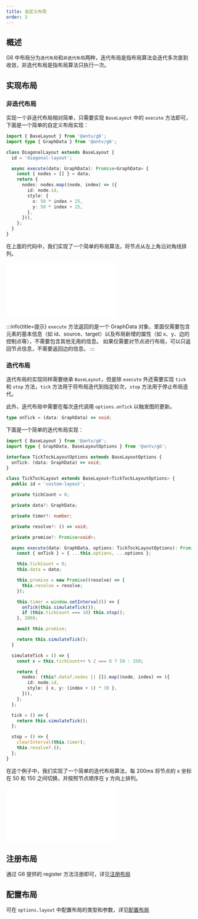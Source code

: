 ```yaml
---
title: 自定义布局
order: 3
---
```


## 概述

G6 中布局分为`迭代布局`和`非迭代布局`两种，迭代布局是指布局算法会迭代多次直到收敛，非迭代布局是指布局算法只执行一次。

## 实现布局

### 非迭代布局

实现一个非迭代布局相对简单，只需要实现 `BaseLayout` 中的 `execute` 方法即可，下面是一个简单的自定义布局实现：

```typescript
import { BaseLayout } from '@antv/g6';
import type { GraphData } from '@antv/g6';

class DiagonalLayout extends BaseLayout {
  id = 'diagonal-layout';

  async execute(data: GraphData): Promise<GraphData> {
    const { nodes = [] } = data;
    return {
      nodes: nodes.map((node, index) => ({
        id: node.id,
        style: {
          x: 50 * index + 25,
          y: 50 * index + 25,
        },
      })),
    };
  }
}
```

在上面的代码中，我们实现了一个简单的布局算法，将节点从左上角沿对角线排列。

<embed src="@/docs/manual/custom-extension-common/layout/non-iterative-layout.md"></embed>

:::info{title=提示}
`execute` 方法返回的是一个 GraphData 对象，里面仅需要包含元素的基本信息（如 id、source、target）以及布局新增的属性（如 x、y、边的控制点等），不需要包含其他无用的信息。
如果仅需要对节点进行布局，可以只返回节点信息，不需要返回边的信息。
:::

### 迭代布局

迭代布局的实现同样需要继承 `BaseLayout`，但是除 `execute` 外还需要实现 `tick` 和 `stop` 方法，`tick` 方法用于将布局迭代到指定轮次，`stop` 方法用于停止布局迭代。

此外，迭代布局中需要在每次迭代调用 `options.onTick` 以触发图的更新。

```typescript
type onTick = (data: GraphData) => void;
```

下面是一个简单的迭代布局实现：

```typescript
import { BaseLayout } from '@antv/g6';
import type { GraphData, BaseLayoutOptions } from '@antv/g6';

interface TickTockLayoutOptions extends BaseLayoutOptions {
  onTick: (data: GraphData) => void;
}

class TickTockLayout extends BaseLayout<TickTockLayoutOptions> {
  public id = 'custom-layout';

  private tickCount = 0;

  private data?: GraphData;

  private timer?: number;

  private resolve?: () => void;

  private promise?: Promise<void>;

  async execute(data: GraphData, options: TickTockLayoutOptions): Promise<GraphData> {
    const { onTick } = { ...this.options, ...options };

    this.tickCount = 0;
    this.data = data;

    this.promise = new Promise((resolve) => {
      this.resolve = resolve;
    });

    this.timer = window.setInterval(() => {
      onTick(this.simulateTick());
      if (this.tickCount === 10) this.stop();
    }, 200);

    await this.promise;

    return this.simulateTick();
  }

  simulateTick = () => {
    const x = this.tickCount++ % 2 === 0 ? 50 : 150;

    return {
      nodes: (this?.data?.nodes || []).map((node, index) => ({
        id: node.id,
        style: { x, y: (index + 1) * 30 },
      })),
    };
  };

  tick = () => {
    return this.simulateTick();
  };

  stop = () => {
    clearInterval(this.timer);
    this.resolve?.();
  };
}
```

在这个例子中，我们实现了一个简单的迭代布局算法，每 200ms 将节点的 x 坐标在 50 和 150 之间切换，并按照节点顺序在 y 方向上排列。

<embed src="@/docs/manual/custom-extension-common/layout/iterative-layout.md"></embed>

## 注册布局

通过 G6 提供的 register 方法注册即可，详见[注册布局](/manual/core-concept/layout#注册布局)

## 配置布局

可在 `options.layout` 中配置布局的类型和参数，详见[配置布局](/manual/core-concept/layout#配置布局)
